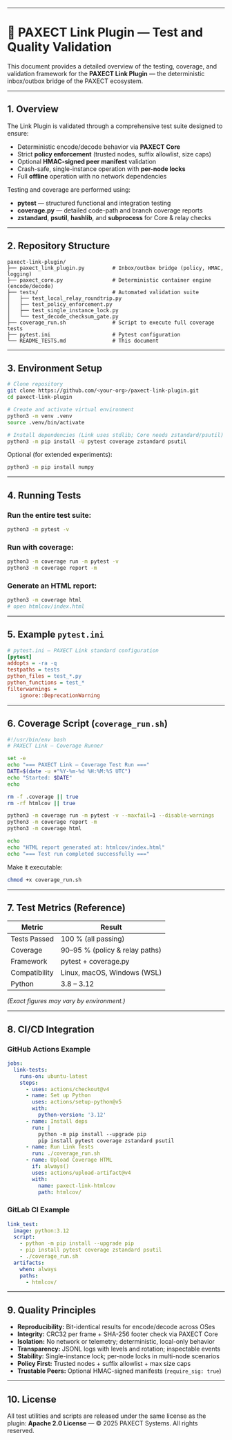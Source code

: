 

---

# 🧪 **PAXECT Link Plugin — Test and Quality Validation**

This document provides a detailed overview of the testing, coverage, and validation framework for the
**PAXECT Link Plugin** — the deterministic inbox/outbox bridge of the PAXECT ecosystem.

---

## 1. Overview

The Link Plugin is validated through a comprehensive test suite designed to ensure:

* Deterministic encode/decode behavior via **PAXECT Core**
* Strict **policy enforcement** (trusted nodes, suffix allowlist, size caps)
* Optional **HMAC-signed peer manifest** validation
* Crash-safe, single-instance operation with **per-node locks**
* Full **offline** operation with no network dependencies

Testing and coverage are performed using:

* **pytest** — structured functional and integration testing
* **coverage.py** — detailed code-path and branch coverage reports
* **zstandard**, **psutil**, **hashlib**, and **subprocess** for Core & relay checks

---

## 2. Repository Structure

```
paxect-link-plugin/
├── paxect_link_plugin.py         # Inbox/outbox bridge (policy, HMAC, logging)
├── paxect_core.py                # Deterministic container engine (encode/decode)
├── tests/                        # Automated validation suite
│   ├── test_local_relay_roundtrip.py
│   ├── test_policy_enforcement.py
│   ├── test_single_instance_lock.py
│   └── test_decode_checksum_gate.py
├── coverage_run.sh               # Script to execute full coverage tests
├── pytest.ini                    # Pytest configuration
└── README_TESTS.md               # This document
```

---

## 3. Environment Setup

```bash
# Clone repository
git clone https://github.com/<your-org>/paxect-link-plugin.git
cd paxect-link-plugin

# Create and activate virtual environment
python3 -m venv .venv
source .venv/bin/activate

# Install dependencies (Link uses stdlib; Core needs zstandard/psutil)
python3 -m pip install -U pytest coverage zstandard psutil
```

Optional (for extended experiments):

```bash
python3 -m pip install numpy
```

---

## 4. Running Tests

### Run the entire test suite:

```bash
python3 -m pytest -v
```

### Run with coverage:

```bash
python3 -m coverage run -m pytest -v
python3 -m coverage report -m
```

### Generate an HTML report:

```bash
python3 -m coverage html
# open htmlcov/index.html
```

---

## 5. Example `pytest.ini`

```ini
# pytest.ini — PAXECT Link standard configuration
[pytest]
addopts = -ra -q
testpaths = tests
python_files = test_*.py
python_functions = test_*
filterwarnings =
    ignore::DeprecationWarning
```

---

## 6. Coverage Script (`coverage_run.sh`)

```bash
#!/usr/bin/env bash
# PAXECT Link — Coverage Runner

set -e
echo "=== PAXECT Link — Coverage Test Run ==="
DATE=$(date -u +"%Y-%m-%d %H:%M:%S UTC")
echo "Started: $DATE"
echo

rm -f .coverage || true
rm -rf htmlcov || true

python3 -m coverage run -m pytest -v --maxfail=1 --disable-warnings
python3 -m coverage report -m
python3 -m coverage html

echo
echo "HTML report generated at: htmlcov/index.html"
echo "=== Test run completed successfully ==="
```

Make it executable:

```bash
chmod +x coverage_run.sh
```

---

## 7. Test Metrics (Reference)

| Metric        | Result                         |
| ------------- | ------------------------------ |
| Tests Passed  | 100 % (all passing)            |
| Coverage      | 90–95 % (policy & relay paths) |
| Framework     | pytest + coverage.py           |
| Compatibility | Linux, macOS, Windows (WSL)    |
| Python        | 3.8 – 3.12                     |

*(Exact figures may vary by environment.)*

---

## 8. CI/CD Integration

### GitHub Actions Example

```yaml
jobs:
  link-tests:
    runs-on: ubuntu-latest
    steps:
      - uses: actions/checkout@v4
      - name: Set up Python
        uses: actions/setup-python@v5
        with:
          python-version: '3.12'
      - name: Install deps
        run: |
          python -m pip install --upgrade pip
          pip install pytest coverage zstandard psutil
      - name: Run Link Tests
        run: ./coverage_run.sh
      - name: Upload Coverage HTML
        if: always()
        uses: actions/upload-artifact@v4
        with:
          name: paxect-link-htmlcov
          path: htmlcov/
```

### GitLab CI Example

```yaml
link_test:
  image: python:3.12
  script:
    - python -m pip install --upgrade pip
    - pip install pytest coverage zstandard psutil
    - ./coverage_run.sh
  artifacts:
    when: always
    paths:
      - htmlcov/
```

---

## 9. Quality Principles

* **Reproducibility:** Bit-identical results for encode/decode across OSes
* **Integrity:** CRC32 per frame + SHA-256 footer check via PAXECT Core
* **Isolation:** No network or telemetry; deterministic, local-only behavior
* **Transparency:** JSONL logs with levels and rotation; inspectable events
* **Stability:** Single-instance lock; per-node locks in multi-node scenarios
* **Policy First:** Trusted nodes + suffix allowlist + max size caps
* **Trustable Peers:** Optional HMAC-signed manifests (`require_sig: true`)

---

## 10. License

All test utilities and scripts are released under the same license as the plugin:
**Apache 2.0 License** — © 2025 PAXECT Systems. All rights reserved.
